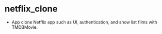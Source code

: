 # netflix_clone

- App clone Netflix app such as UI, authentication, and show list films with TMDBMovie.
